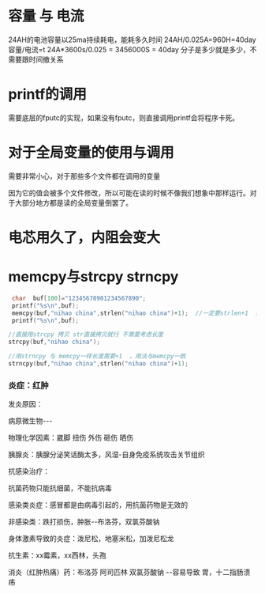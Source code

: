 # 容量 与 电流
24AH的电池容量以25ma持续耗电，能耗多久时间
24AH/0.025A=960H=40day
容量/电流=t
24A*3600s/0.025 = 3456000S = 40day
分子是多少就是多少，不需要跟时间撤关系

# printf的调用

需要底层的fputc的实现，如果没有fputc，则直接调用printf会将程序卡死。



# 对于全局变量的使用与调用

需要非常小心，对于那些多个文件都在调用的变量

因为它的值会被多个文件修改，所以可能在读的时候不像我们想象中那样运行。对于大部分地方都是读的全局变量倒罢了。



# 电芯用久了，内阻会变大



# memcpy与strcpy  strncpy

```c
 char  buf[100]="12345678901234567890";
 printf("%s\n",buf);
 memcpy(buf,"nihao china",strlen("nihao china")+1);  //一定要strlen+1  这样就可以把\0拷贝进去  如果不加1 结果就是“nihao china234567890”
 printf("%s\n",buf);

//直接用strcpy 拷贝 str直接拷贝就行 不需要考虑长度
strcpy(buf,"nihao china");

//用strncpy 与 memcpy一样长度需要+1  ，用法与memcpy一致
strncpy(buf,"nihao china",strlen("nihao china")+1); 
```

### 炎症：红肿

发炎原因：

病原微生物---

物理化学因素：崴脚 扭伤 外伤  砸伤  晒伤

胰腺炎：胰腺分泌笑话酶太多，风湿-自身免疫系统攻击关节组织

抗感染治疗：

抗菌药物只能抗细菌，不能抗病毒

感染类炎症：感冒都是由病毒引起的，用抗菌药物是无效的

非感染类：跌打损伤，肿胀--布洛芬，双氯芬酸钠

身体激素导致的炎症：泼尼松，地塞米松，加泼尼松龙



抗生素：xx霉素，xx西林，头孢

消炎（红肿热痛）药：布洛芬 阿司匹林  双氯芬酸钠 --容易导致 胃，十二指肠溃疡





